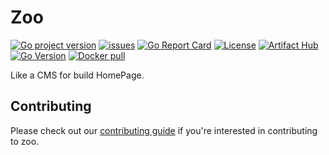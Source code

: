 Zoo
===============================================
[![Go project version](https://badge.fury.io/go/github.com%2Flishimeng%2Fzoo.svg)](https://badge.fury.io/go/github.com%2Flishimeng%2Fzoo)
[![issues](https://img.shields.io/github/issues/lishimeng/zoo)](https://github.com/lishimeng/zoo)
[![Go Report Card](https://goreportcard.com/badge/github.com/lishimeng%2Fzoo?style=flat-square)](https://goreportcard.com/report/github.com/lishimeng%2Fzoo)
[![License](https://img.shields.io/github/license/lishimeng/zoo)](https://github.com/lishimeng/zoo)
[![Artifact Hub](https://img.shields.io/endpoint?url=https://artifacthub.io/badge/repository/zoo)](https://artifacthub.io/packages/search?repo=zoo)
[![Go Version](https://img.shields.io/github/go-mod/go-version/lishimeng/zoo/main)](https://github.com/lishimeng/zoo)
[![Docker pull](https://img.shields.io/docker/pulls/lishimeng/zoo)](https://hub.docker.com/r/lishimeng/zoo)

Like a CMS for build HomePage.

Contributing
------------

Please check out our [contributing guide](CONTRIBUTING.md) if you're interested in contributing to zoo.
